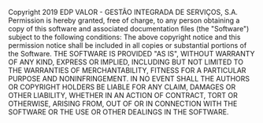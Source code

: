 Copyright 2019 EDP VALOR - GESTÃO INTEGRADA DE SERVIÇOS, S.A. Permission is hereby granted, free of charge, to any person obtaining a copy of this software and associated documentation files (the "Software") subject to the following conditions: The above copyright notice and this permission notice shall be included in all copies or substantial portions of the Software. THE SOFTWARE IS PROVIDED "AS IS", WITHOUT WARRANTY OF ANY KIND, EXPRESS OR IMPLIED, INCLUDING BUT NOT LIMITED TO THE WARRANTIES OF MERCHANTABILITY, FITNESS FOR A PARTICULAR PURPOSE AND NONINFRINGEMENT. IN NO EVENT SHALL THE AUTHORS OR COPYRIGHT HOLDERS BE LIABLE FOR ANY CLAIM, DAMAGES OR OTHER LIABILITY, WHETHER IN AN ACTION OF CONTRACT, TORT OR OTHERWISE, ARISING FROM, OUT OF OR IN CONNECTION WITH THE SOFTWARE OR THE USE OR OTHER DEALINGS IN THE SOFTWARE.
